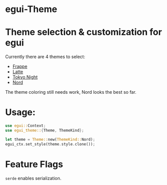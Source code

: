 # egui-Theme

# Theme selection & customization for egui

Currently there are 4 themes to select:

- [Frappe](https://catppuccin.com)
- [Latte](https://catppuccin.com)
- [Tokyo Night](https://github.com/tokyo-night)
- [Nord](https://www.nordtheme.com/)

The theme coloring still needs work, Nord looks the best so far.

# Usage:

``` rust
use egui::Context;
use egui_theme::{Theme, ThemeKind};

let theme = Theme::new(ThemeKind::Nord);
egui_ctx.set_style(theme.style.clone());

```

# Feature Flags

`serde` enables serialization.